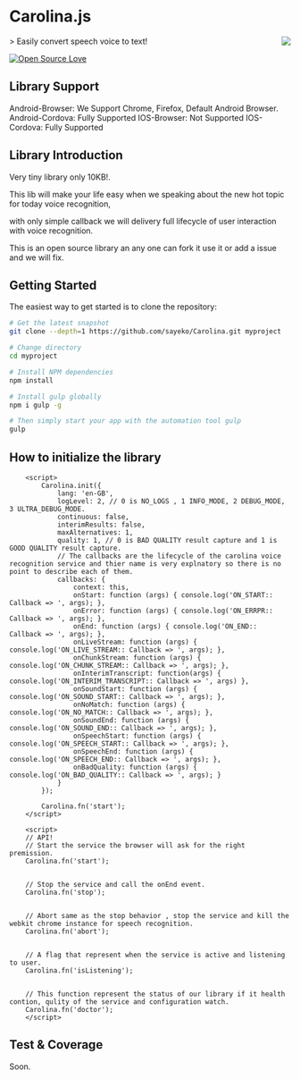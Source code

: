 # Carolina.js

<img src="https://cloud.githubusercontent.com/assets/23419176/25229312/688d9f9c-25d8-11e7-8939-bc95584dce2c.png" align="right" />
> Easily convert speech voice to text!

[![Open Source Love](https://badges.frapsoft.com/os/v1/open-source.svg?v=103)](https://github.com/ellerbrock/open-source-badge/)

Library Support
---------------
Android-Browser: We Support Chrome, Firefox, Default Android Browser.
Android-Cordova: Fully Supported
IOS-Browser: Not Supported
IOS-Cordova: Fully Supported


Library Introduction
---------------
Very tiny library only 10KB!.

This lib will make your life easy when we speaking about the new hot topic for today voice recognition,

with only simple callback we will delivery full lifecycle of user interaction with voice recognition.

This is an open source library an any one can fork it use it or add a issue and we will fix.


Getting Started
---------------

The easiest way to get started is to clone the repository:

```bash
# Get the latest snapshot
git clone --depth=1 https://github.com/sayeko/Carolina.git myproject

# Change directory
cd myproject

# Install NPM dependencies
npm install

# Install gulp globally
npm i gulp -g

# Then simply start your app with the automation tool gulp
gulp
```

How to initialize the library
---------------
```
    <script>
        Carolina.init({
            lang: 'en-GB',
            logLevel: 2, // 0 is NO_LOGS , 1 INFO_MODE, 2 DEBUG_MODE, 3 ULTRA_DEBUG_MODE.
            continuous: false,
            interimResults: false,
            maxAlternatives: 1,
            quality: 1, // 0 is BAD QUALITY result capture and 1 is GOOD QUALITY result capture.
            // The callbacks are the lifecycle of the carolina voice recognition service and thier name is very explnatory so there is no point to describe each of them.
            callbacks: {
                context: this,
                onStart: function (args) { console.log('ON_START:: Callback => ', args); },
                onError: function (args) { console.log('ON_ERRPR:: Callback => ', args); },
                onEnd: function (args) { console.log('ON_END:: Callback => ', args); },
                onLiveStream: function (args) { console.log('ON_LIVE_STREAM:: Callback => ', args); },
                onChunkStream: function (args) { console.log('ON_CHUNK_STREAM:: Callback => ', args); },
                onInterimTranscript: function(args) { console.log('ON_INTERIM_TRANSCRIPT:: Callback => ', args) },
                onSoundStart: function (args) { console.log('ON_SOUND_START:: Callback => ', args); },
                onNoMatch: function (args) { console.log('ON_NO_MATCH:: Callback => ', args); },
                onSoundEnd: function (args) { console.log('ON_SOUND_END:: Callback => ', args); },
                onSpeechStart: function (args) { console.log('ON_SPEECH_START:: Callback => ', args); },
                onSpeechEnd: function (args) { console.log('ON_SPEECH_END:: Callback => ', args); },
                onBadQuality: function (args) { console.log('ON_BAD_QUALITY:: Callback => ', args); }
            }
        });

        Carolina.fn('start');
    </script>

    <script>
    // API!
    // Start the service the browser will ask for the right premission.
    Carolina.fn('start');


    // Stop the service and call the onEnd event.
    Carolina.fn('stop');


    // Abort same as the stop behavior , stop the service and kill the webkit chrome instance for speech recognition.
    Carolina.fn('abort');


    // A flag that represent when the service is active and listening to user.
    Carolina.fn('isListening');


    // This function represent the status of our library if it health contion, qulity of the service and configuration watch.
    Carolina.fn('doctor');
    </script>
```

Test & Coverage
---------------

Soon.